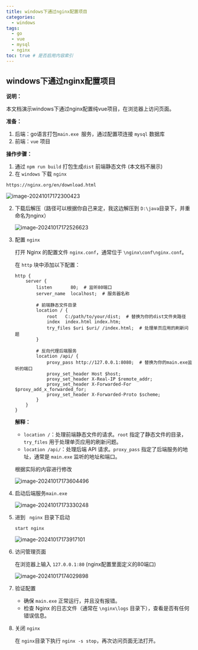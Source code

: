 ```yaml
---
title: windows下通过nginx配置项目
categories:
  - windows
tags:
  - go
  - vue
  - mysql
  - nginx
toc: true # 是否启用内容索引
---
```


## windows下通过nginx配置项目

**说明：**

本文档演示windows下通过nginx配置纯vue项目，在浏览器上访问页面。

**准备：**

1. 后端：go语言打包`main.exe `服务，通过配置项连接 `mysql` 数据库
2. 前端：`vue` 项目

**操作步骤：**

1. 通过 `npm run build` 打包生成`dist` 前端静态文件 (本文档不展示)
2. 在 `windows` 下载 `nginx`

```text
https://nginx.org/en/download.html
```

![image-20241017172300423](/imgs/image-20241017172300423.png)

2. 下载后解压（路径可以根据你自己来定，我这边解压到 `D:\java`目录下，并重命名为nginx）

   ![image-20241017172526623](/imgs/image-20241017172526623.png)

3. 配置 `nginx`

   打开 Nginx 的配置文件 `nginx.conf`，通常位于 `\nginx\conf\nginx.conf`。

   在 `http` 块中添加以下配置：

   ```text
   http {
       server {
           listen       80;  # 监听80端口
           server_name  localhost;  # 服务器名称
   
           # 前端静态文件目录
           location / {
               root   C:/path/to/your/dist;  # 替换为你的dist文件夹路径
               index  index.html index.htm;
               try_files $uri $uri/ /index.html;  # 处理单页应用的刷新问题
           }
   
           # 反向代理后端服务
           location /api/ {
               proxy_pass http://127.0.0.1:8080;  # 替换为你的main.exe监听的端口
               proxy_set_header Host $host;
               proxy_set_header X-Real-IP $remote_addr;
               proxy_set_header X-Forwarded-For $proxy_add_x_forwarded_for;
               proxy_set_header X-Forwarded-Proto $scheme;
           }
       }
   }
   ```

   **解释：**

   - `location /`：处理前端静态文件的请求。`root` 指定了静态文件的目录，`try_files` 用于处理单页应用的刷新问题。
   - `location /api/`：处理后端 API 请求。`proxy_pass` 指定了后端服务的地址，通常是 `main.exe` 监听的地址和端口。

   根据实际的内容进行修改

   ![image-20241017173604496](/imgs/image-20241017173604496.png)

4. 启动后端服务`main.exe`

   ![image-20241017173330248](/imgs/image-20241017173330248.png)

   

5. 进到 `	nginx` 目录下启动

   ```text
   start nginx
   ```

   ![image-20241017173917101](/imgs/image-20241017173917101.png)

6. 访问管理页面

   在浏览器上输入 `127.0.0.1:80` (nginx配置里面定义的80端口)

   ![image-20241017174029898](/imgs/image-20241017174029898.png)

7. 验证配置

   - 确保 `main.exe` 正常运行，并且没有报错。
   - 检查 Nginx 的日志文件（通常在 `\nginx\logs` 目录下），查看是否有任何错误信息。

8. 关闭 `nginx`

   在 `nginx`目录下执行 `nginx -s stop`，再次访问页面无法打开。

